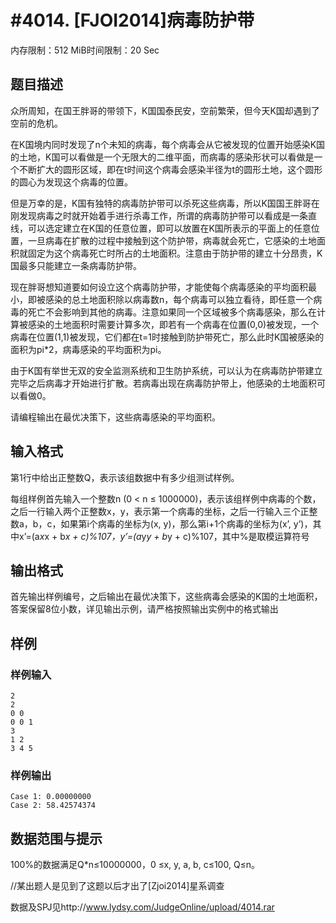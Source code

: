 # #4014. [FJOI2014]病毒防护带

内存限制：512 MiB时间限制：20 Sec

## 题目描述

众所周知，在国王胖哥的带领下，K国国泰民安，空前繁荣，但今天K国却遇到了空前的危机。

在K国境内同时发现了n个未知的病毒，每个病毒会从它被发现的位置开始感染K国的土地，K国可以看做是一个无限大的二维平面，而病毒的感染形状可以看做是一个不断扩大的圆形区域，即在t时间这个病毒会感染半径为t的圆形土地，这个圆形的圆心为发现这个病毒的位置。

但是万幸的是，K国有独特的病毒防护带可以杀死这些病毒，所以K国国王胖哥在刚发现病毒之时就开始着手进行杀毒工作，所谓的病毒防护带可以看成是一条直线，可以选定建立在K国的任意位置，即可以放置在K国所表示的平面上的任意位置，一旦病毒在扩散的过程中接触到这个防护带，病毒就会死亡，它感染的土地面积就固定为这个病毒死亡时所占的土地面积。注意由于防护带的建立十分昂贵，K国最多只能建立一条病毒防护带。

现在胖哥想知道要如何设立这个病毒防护带，才能使每个病毒感染的平均面积最小，即被感染的总土地面积除以病毒数n，每个病毒可以独立看待，即任意一个病毒的死亡不会影响到其他的病毒。注意如果同一个区域被多个病毒感染，那么在计算被感染的土地面积时需要计算多次，即若有一个病毒在位置(0,0)被发现，一个病毒在位置(1,1)被发现，它们都在t=1时接触到防护带死亡，那么此时K国被感染的面积为pi*2，病毒感染的平均面积为pi。

由于K国有举世无双的安全监测系统和卫生防护系统，可以认为在病毒防护带建立完毕之后病毒才开始进行扩散。若病毒出现在病毒防护带上，他感染的土地面积可以看做0。

请编程输出在最优决策下，这些病毒感染的平均面积。

## 输入格式

第1行中给出正整数Q，表示该组数据中有多少组测试样例。

每组样例首先输入一个整数n (0 < n &le; 1000000)，表示该组样例中病毒的个数，之后一行输入两个正整数x，y，表示第一个病毒的坐标，之后一行输入三个正整数a，b，c，如果第i个病毒的坐标为(x, y)，那么第i+1个病毒的坐标为(x&rsquo;, y&rsquo;)，其中x&rsquo;=(a*x*x + b*x + c)%107，y&rsquo;=(a*y*y + b*y + c)%107，其中%是取模运算符号

## 输出格式

首先输出样例编号，之后输出在最优决策下，这些病毒会感染的K国的土地面积，答案保留8位小数，详见输出示例，请严格按照输出实例中的格式输出

## 样例

### 样例输入

    
    2
    2
    0 0
    0 0 1
    3
    1 2
    3 4 5
    
    

### 样例输出

    
    Case 1: 0.00000000
    Case 2: 58.42574374
    

## 数据范围与提示

100%的数据满足Q*n&le;10000000，0 &le;x, y, a, b, c&le;100, Q&le;n。

//某出题人是见到了这题以后才出了[Zjoi2014]星系调查

数据及SPJ见http://www.lydsy.com/JudgeOnline/upload/4014.rar
